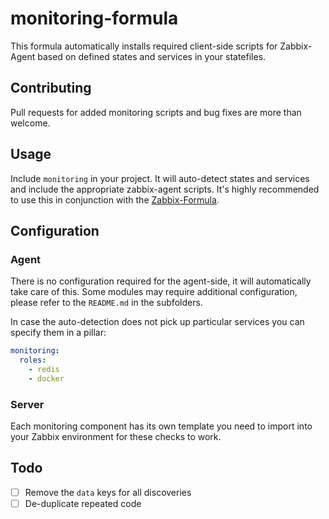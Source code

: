 # monitoring-formula
This formula automatically installs required client-side scripts for Zabbix-Agent based on defined states and services in your statefiles.

## Contributing

Pull requests for added monitoring scripts and bug fixes are more than welcome.

## Usage

Include `monitoring` in your project. It will auto-detect states and services and include the appropriate zabbix-agent scripts.
It's highly recommended to use this in conjunction with the [Zabbix-Formula](https://github.com/saltstack-formulas/zabbix-formula).

## Configuration
### Agent
There is no configuration required for the agent-side, it will automatically take care of this.
Some modules may require additional configuration, please refer to the `README.md` in the subfolders.

In case the auto-detection does not pick up particular services you can specify them in a pillar:
```yaml
monitoring:
  roles:
    - redis
    - docker
```

### Server
Each monitoring component has its own template you need to import into your Zabbix environment for these checks to work.

## Todo
* [ ] Remove the `data` keys for all discoveries
* [ ] De-duplicate repeated code

